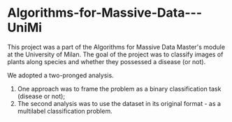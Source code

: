 # Algorithms-for-Massive-Data---UniMi

This project was a part of the Algorithms for Massive Data Master's module at the University of Milan. The goal of the project was to classify images of plants along species and whether they possessed a disease (or not).

We adopted a two-pronged analysis. 
1) One approach was to frame the problem as a binary classification task (disease or not);
2) The second analysis was to use the dataset in its original format - as a multilabel classification problem.
